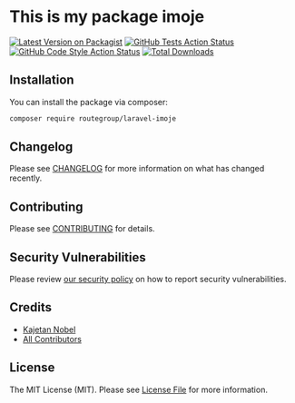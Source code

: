 # This is my package imoje

[![Latest Version on Packagist](https://img.shields.io/packagist/v/routegroup/laravel-imoje.svg?style=flat-square)](https://packagist.org/packages/routegroup/laravel-imoje)
[![GitHub Tests Action Status](https://img.shields.io/github/actions/workflow/status/routegroup/laravel-imoje/run-tests.yml?branch=main&label=tests&style=flat-square)](https://github.com/routegroup/laravel-imoje/actions?query=workflow%3Arun-tests+branch%3Amain)
[![GitHub Code Style Action Status](https://img.shields.io/github/actions/workflow/status/routegroup/laravel-imoje/fix-php-code-style-issues.yml?branch=main&label=code%20style&style=flat-square)](https://github.com/routegroup/laravel-imoje/actions?query=workflow%3A"Fix+PHP+code+style+issues"+branch%3Amain)
[![Total Downloads](https://img.shields.io/packagist/dt/routegroup/laravel-imoje.svg?style=flat-square)](https://packagist.org/packages/routegroup/laravel-imoje)

## Installation

You can install the package via composer:

```bash
composer require routegroup/laravel-imoje
```

## Changelog

Please see [CHANGELOG](CHANGELOG.md) for more information on what has changed recently.

## Contributing

Please see [CONTRIBUTING](CONTRIBUTING.md) for details.

## Security Vulnerabilities

Please review [our security policy](../../security/policy) on how to report security vulnerabilities.

## Credits

- [Kajetan Nobel](https://github.com/kajetan-nobel)
- [All Contributors](../../contributors)

## License

The MIT License (MIT). Please see [License File](LICENSE.md) for more information.
